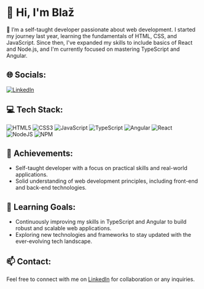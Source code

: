 # 👋 Hi, I'm Blaž

🔭 I’m a self-taught developer passionate about web development. I started my journey last year, learning the fundamentals of HTML, CSS, and JavaScript. Since then, I've expanded my skills to include basics of React and Node.js, and I'm currently focused on mastering TypeScript and Angular.

## 🌐 Socials:
[![LinkedIn](https://img.shields.io/badge/LinkedIn-%230077B5.svg?logo=linkedin&logoColor=white)](https://linkedin.com/in/blaz-bocko) 

## 💻 Tech Stack:
![HTML5](https://img.shields.io/badge/HTML5-%23E34F26.svg?style=for-the-badge&logo=html5&logoColor=white) 
![CSS3](https://img.shields.io/badge/CSS3-%231572B6.svg?style=for-the-badge&logo=css3&logoColor=white)
![JavaScript](https://img.shields.io/badge/JavaScript-%23323330.svg?style=for-the-badge&logo=javascript&logoColor=%23F7DF1E)
![TypeScript](https://img.shields.io/badge/TypeScript-%23007ACC.svg?style=for-the-badge&logo=typescript&logoColor=white)
![Angular](https://img.shields.io/badge/Angular-%23DD0031.svg?style=for-the-badge&logo=angular&logoColor=white)
![React](https://img.shields.io/badge/React-%2320232a.svg?style=for-the-badge&logo=react&logoColor=%2361DAFB)
![NodeJS](https://img.shields.io/badge/Node.js-6DA55F?style=for-the-badge&logo=node.js&logoColor=white) 
![NPM](https://img.shields.io/badge/NPM-%23000000.svg?style=for-the-badge&logo=npm&logoColor=white) 

## 🚀 Achievements:
- Self-taught developer with a focus on practical skills and real-world applications.
- Solid understanding of web development principles, including front-end and back-end technologies.

## 🌱 Learning Goals:
- Continuously improving my skills in TypeScript and Angular to build robust and scalable web applications.
- Exploring new technologies and frameworks to stay updated with the ever-evolving tech landscape.

## 📫 Contact:
Feel free to connect with me on [LinkedIn](https://linkedin.com/in/blaz-bocko) for collaboration or any inquiries.
